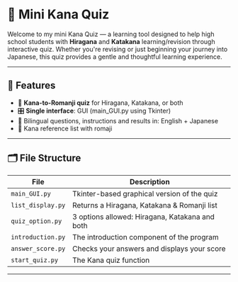 # 🎴 Mini Kana Quiz

Welcome to my mini Kana Quiz — a learning tool designed to help high school students with **Hiragana** and **Katakana** learning/revision through interactive quiz. Whether you're revising or just beginning your journey into Japanese, this quiz provides a gentle and thoughtful learning experience. 

---

## 🌟 Features

- 🧠 **Kana-to-Romanji quiz** for Hiragana, Katakana, or both
- 🎛️ **Single interface**: GUI (main_GUI.py using Tkinter)
- 🎌 Bilingual questions, instructions and results in: English + Japanese
- 📜 Kana reference list with romaji

---

## 🗂️ File Structure

| File              | Description                                                  |
|-------------------|--------------------------------------------------------------|
| `main_GUI.py`     | Tkinter-based graphical version of the quiz                  |
| `list_display.py` | Returns a Hiragana, Katakana & Romanji list                  |
| `quiz_option.py`  | 3 options allowed: Hiragana, Katakana and both               |
| `introduction.py` | The introduction component of the program                    |
| `answer_score.py` | Checks your answers and displays your score                  |
| `start_quiz.py`   | The Kana quiz function                                       |

---
